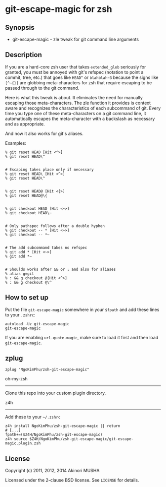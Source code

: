 git-escape-magic for zsh
========================

Synopsis
--------

* git-escape-magic - zle tweak for git command line arguments

Description
-----------

If you are a hard-core zsh user that takes `extended_glob` seriously
for granted, you must be annoyed with git's refspec (notation to point
a commit, tree, etc.) that goes like `HEAD^` or `blahblah~3` because
the signs like `[^~{}]` are globbing meta-characters for zsh that
require escaping to be passed through to the git command.

Here is what this tweak is about.  It eliminates the need for manually
escaping those meta-characters.  The zle function it provides is
context aware and recognizes the characteristics of each subcommand of
git.  Every time you type one of these meta-characters on a git
command line, it automatically escapes the meta-character with a
backslash as necessary and as appropriate.

And now it also works for git's aliases.

Examples:

	% git reset HEAD [Hit <^>]
	% git reset HEAD\^


	# Escaping takes place only if necessary
	% git reset HEAD\ [Hit <^>]
	% git reset HEAD\^


	% git reset HEAD@ [Hit <{>]
	% git reset HEAD@\{


	% git checkout HEAD [Hit <~>]
	% git checkout HEAD\~


	# Only pathspec follows after a double hyphen
	% git checkout -- * [Hit <~>]
	% git checkout -- *~


	# The add subcommand takes no refspec
	% git add * [Hit <~>]
	% git add *~


	# Shoulds works after && or ; and also for aliases
	% alias g=git
	% : && g checkout @[Hit <^>]
	% : && g checkout @\^

How to set up
-------------

Put the file `git-escape-magic` somewhere in your `$fpath` and add
these lines to your `.zshrc`:

	autoload -Uz git-escape-magic
	git-escape-magic

If you are enabling `url-quote-magic`, make sure to load it first and
then load `git-escape-magic`.

zplug
-----

	zplug "NgoKimPhu/zsh-git-escape-magic"

oh-my-zsh
_________

Clone this repo into your custom plugin directory.

z4h
___

Add these to your `~/.zshrc`

	z4h install NgoKimPhu/zsh-git-escape-magic || return
	# [...]
	fpath+=($Z4H/NgoKimPhu/zsh-git-escape-magic)
	z4h source $Z4H/NgoKimPhu/zsh-git-escape-magic/git-escape-magic.plugin.zsh

License
-------

Copyright (c) 2011, 2012, 2014 Akinori MUSHA

Licensed under the 2-clause BSD license.
See `LICENSE` for details.
